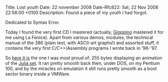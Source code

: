 Title: Lost youth
Date: 22 november 2008
Date-Rfc822: Sat, 22 Nov 2008 22:56:00 +0100
Description: Found a piece of my youth I had forgot.

Dedicated to Syntax Error.

Today I found the very first CD I mastered (actually,
<a href="http://giop.net/" target="_blank">Gioppino</a>
mastered it for me using La Fenice).  Apart from various demos,
modules, the technical manual of the 386 (plain text, with ASCII-art
graphs!) and assorted stuff, it contains the very first C/C++/Assembly
programs I wrote back in '96-'97.

So [here it is](julia/) the one I was most
proud of: 255 bytes displaying an animation of the
<a target="_blank" href="http://en.wikipedia.org/wiki/Julia_set">Julia set</a>.
It ran pretty smooth back then, under DOS, on my Pentium 100,
and by the miracles on emulation it still runs pretty smooth as a boot sector
binary inside a VMWare.
